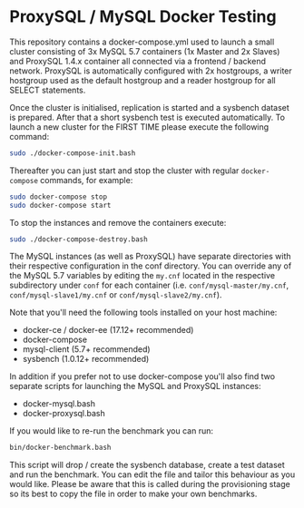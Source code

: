 ProxySQL / MySQL Docker Testing
===============================

This repository contains a docker-compose.yml used to launch a small cluster consisting of 3x
MySQL 5.7 containers (1x Master and 2x Slaves) and ProxySQL 1.4.x container all connected via 
a frontend / backend network. ProxySQL is automatically configured with 2x hostgroups, a writer 
hostgroup used as the default hostgroup and a reader hostgroup for all SELECT statements.

Once the cluster is initialised, replication is started and a sysbench dataset is prepared. After
that a short sysbench test is executed automatically. To launch a new cluster for the FIRST TIME please
execute the following command:

```bash
sudo ./docker-compose-init.bash
```

Thereafter you can just start and stop the cluster with regular `docker-compose` commands, for example:

```bash
sudo docker-compose stop
sudo docker-compose start
```

To stop the instances and remove the containers execute:

```bash
sudo ./docker-compose-destroy.bash
```

The MySQL instances (as well as ProxySQL) have separate directories with their respective configuration
in the conf directory. You can override any of the MySQL 5.7 variables by editing the `my.cnf` located
in the respective subdirectory under `conf` for each container (i.e. `conf/mysql-master/my.cnf`,
`conf/mysql-slave1/my.cnf` or `conf/mysql-slave2/my.cnf`).

Note that you'll need the following tools installed on your host machine:
- docker-ce / docker-ee (17.12+ recommended)
- docker-compose
- mysql-client (5.7+ recommended)
- sysbench (1.0.12+ recommended)

In addition if you prefer not to use docker-compose you'll also find two separate scripts for launching the 
MySQL and ProxySQL instances:
- docker-mysql.bash
- docker-proxysql.bash

If you would like to re-run the benchmark you can run:

```bash
bin/docker-benchmark.bash
```

This script will drop / create the sysbench database, create a test dataset and run the benchmark. You can
edit the file and tailor this behaviour as you would like. Please be aware that this is called during the 
provisioning stage so its best to copy the file in order to make your own benchmarks.
